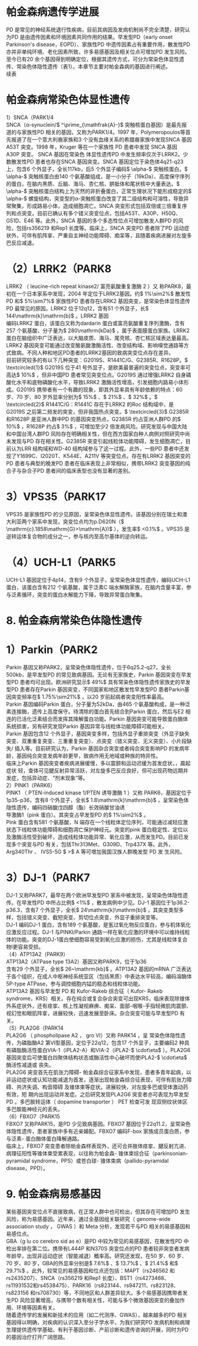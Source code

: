 # 帕金森病遗传学进展  
PD 是常见的神经系统退行性疾病，目前其病因及发病机制尚不完全清楚，研究认为PD 是由遗传因素和环境因素共同作用的结果。早发型PD（early onset Parkinson's disease，EOPD）、家族性PD 中遗传因素占有重要作用，散发性PD 亦并非单纯环境、老化因素所致，许多易感基因及相关位点可增加PD 发生风险。至今已有20 余个基因得到明确定位，根据其遗传方式，可分为常染色体显性遗传、常染色体隐性遗传（表1）。本章节主要对帕金森病的基因进行阐述。  
续表
#  帕金森病常染色体显性遗传  
1）SNCA（PARK1/4  
SNCA（α-synuclein/$ ^\prime_{\mathfrak{A}-}$     突触核蛋白基因）是最先报道的与家族性PD 相关的基因，又称为PARK1/4。1997 年，Polymeropoulos等首先报道了在一个意大利裔家族和3 个没有血缘关系的希腊裔家族中发现SNCA 基因A53T 突变。1998 年，Kruger 等在一个家族性 PD  患者中发现 SNCA  基因 A30P  突变。 SNCA  基因在常染色 体显性遗传PD 中发生频率仅次于LRRK2。少数散发性PD 患者也存在SNCA 基因突变。SNCA 基因定位于染色体4q21-q23 上，包含6 个外显子，全长117kb，后5 个外显子编码$ \alpha-$  突触核蛋白。$ \alpha-$  突触核蛋白由140 个氨基酸组成，是一小分子（19kDa）、高度保守序列的蛋白，在脑内黑质、丘脑、海马、杏仁核、胼胝体和尾状核中大量表达。$ \alpha-$  突触核蛋白结构上为天然的非折叠蛋白，正常生理状况下能形成稳定的$ \alpha-$  螺旋结构，突变型的α-突触核蛋白改变了其二级结构和可溶性，导致异常聚集，形成路易小体，造成细胞凋亡。SNCA 突变形式包括双倍或三倍重复序列和点突变。目前已确认有多个错义突变位点，包括A53T、A30P、H50Q、G51D、E46 等。此外，SNCA 基因的多个多态性位点可增加散发人群PD 的风险，包括rs356219 和Rep1 长度等。临床上，SNCA 突变PD 患者除了PD 运动症状外，可伴有肌阵挛、严重自主神经功能障碍、痴呆等，且随着疾病进展对左旋多巴反应减退。  
# （2）LRRK2（PARK8  
LRRK2 （ leucine-rich repeat kinase2/  富亮氨酸重复激酶 2 ）又 称PARK8，最初在一个日本家系中发现，2004 年定位于LRRK2基因。约$ 1\%\sim2\%$  散发性PD 和$ 5\%\sim7\%$  家族性PD 患者存在LRRK2 基因突变，是常染色体显性遗传PD 最常见的原因。LRRK2 位于12q12，含有51 个外显子，长$ 144\mathrm{k}\mathrm{b}$    。LRRK2 基因  
编码LRRK2 蛋白，该蛋白又称为dardarin 蛋白或富亮氨酸重复序列激酶，含有257 个氨基酸，分子量为$ 280\mathrm{kDa}$    ，属于表面膜蛋白家族。LRRK2 蛋白在脑组织中广泛表达，以大脑皮质、海马、尾壳核、杏仁核区域表达量最高。LRRK2 基因突变可能通过改变酪氨酸激酶活性、改变结构域、影响嗅觉通路等方式致病。不同人种和地区PD患者的LRRK2基因的致病突变位点存在差异。  
目前研究较多的有以下几种突变：G2019S、R1441C/G、G2385R、R1628P。$ \textcircled{1}$    G2019S 位于41 号外显子，是欧美最普遍的突变位点，突变率可高达$ 10\%$ ，但非中国PD 患者常见突变位点。G2019S 通过增强LRRK2 自身磷酸化水平和底物磷酸化水平，导致LRRK2 激酶活性增高，引发细胞内路易小体形成。G2019S 携带者有一个有趣的现象，即其外显率具有年龄依赖的特点：60 岁、70 岁、80 岁外显率分别为$ 15\%$ 、$ 21\%$ 、$ 32\%$ 。$ \textcircled{2}$    R1441C/G：R1441C 存在于LRRK2 的Roc 结构域中，是G2019S 之后第二频发的突变，但非我国热点突变。$ \textcircled{3}$    G2385R和R1628P 是亚洲人群中PD 的基因突变热点，G2385R 约占亚洲人群PD 的$ 10\%$ ，R1628P 约占$ 3\%$ ，可增加至少2 倍发病风险。研究发现与中国大陆和中国台湾人群PD 风险存在明确相关性，但在西方国家白种人病例对照研究中尚未发现与PD 存在相关性。G2385R 突变引起线粒体功能障碍，发生细胞凋亡，目前认为LRR 结构域和WD-40 结构域参与了这一过程。此外，一些PD 患者中还发现了Y1699C、I2020T、K544E、A211V 等突变位点。存在有LRRK2 基因突变的PD 患者与典型的晚发PD 患者在临床表现上非常相似，携带LRRK2 突变基因的纯合子与杂合子PD 患者间的临床表型也没有显著的差别。  
# 3）VPS35（PARK17  
VPS35 是家族性PD 的少见原因，呈常染色体显性遗传。该基因分别在瑞士和澳大利亚两个家系中发现，突变位点均为p.D620N（$ \mathrm{c}.1858\mathrm{G}>\mathrm{A})$ ），发生率$ <0.1\%$ 。VPS35 是逆转运体复合物的成分之一，参与核内至高尔基体的逆向转运。  
# （4）UCH-L1（PARK5  
UCH-L1 基因定位于4p14，含有9 个外显子，呈常染色体显性遗传，编码UCH-L1 蛋白，该蛋白含有212 个氨基酸，属于泛素C 端水解酶家族，在脑内含量丰富，参与泛素循环，突变的蛋白水解能力下降，导致异常蛋白聚集。  
# 8.  帕金森病常染色体隐性遗传  
# 1）Parkin（PARK2  
Parkin 基因又称PARK2，呈常染色体隐性遗传，位于6q25.2-q27，全长500kb，是早发型PD 的常见致病基因。无论有无家族史，Parkin 基因突变在早发型PD 患者均可出现。欧洲研究显示$ 49\%$  具有常染色体隐性遗传家族史的早发型PD 患者存在Parkin 基因突变，不同国家和地区散发性早发型PD 患者Parkin基因突变频率在$ 1.75\%\sim21\%$ ，以20 岁前起病者突变阳性率最高。  
Parkin 基因编码Parkin 蛋白，分子量为52kDa，由465 个氨基酸构成，是一种泛素连接酶，遗传上高度保守。待清除的蛋白首先结合到Parkin 蛋白，然后与E2 相连的已活化泛素结合而发挥其降解蛋白功能。Parkin 基因突变可能导致蛋白酶体系统损害，另有研究发现Parkin 基因异常与线粒体功能障碍可能相关。  
Parkin 基因包含12 个外显子，基因突变多样，包括外显子重排突变（外显子缺失突变、双重重复突变、三重重复突变）、点突变（错义突变、无义突变）、小片段缺失/ 插入等。目前研究认为，Parkin 基因杂合突变或者纯合突变影响PD 的发病年龄，基因纯合突变发病年龄更早，致病作用无地域或种族的特异性。  
临床上Parkin 基因突变者疾病进展缓慢，多以震颤和运动迟缓为首发症状，，晨起症状 轻，查体可见腱反射异常活跃，对左旋多巴反应良好，但可出现药物远期并发症，包括异动症、“剂末现象”等。  
2）PINK1（PARK6）  
PINK1 （ PTEN-induced kinase 1/PTEN  诱导激酶 1 ）又称 PARK6，基因定位于1p35-p36，含有8 个外显子，全长$ 1.8\mathrm{k}\mathrm{b}$    ，呈常染色体隐性遗传，编码四硝酸戊四醇（酯）长效硝酸甘油诱  
导激酶1（pink 蛋白）。其突变占早发型PD 的$ 1\%\sim2\%$ 。  
Pink 蛋白含有581 个氨基酸，N 端存在一个线粒体定位序列，可能通过减轻应激状态下线粒体功能障碍和细胞凋亡保护神经元。突变的pink 蛋白稳定性、定位以及激酶活性受到破坏，造成线粒体功能异常、氧化应激，从而发生PD。目前已发现多个突变与PD 有关，包括Thr313Met、G309D、Trp437X 等。此外，Arg340Thr 、 IVS5-5G $ >$  A  等可增加我国汉族人群晚发型 PD  发 生风险。  
# 3）DJ-1（PARK7  
DJ-1 又称PARK7，最早在两个欧洲早发型PD 家系中被发现，呈常染色体隐性遗传。在早发性PD 中所占比例$ <1\%$ ，散发病例中少见。DJ-1 基因位于1p36.2-p36.3，含有7 个外显子，全长$ 24\mathrm{k}\mathrm{b}$    ，其突变类型多样，包括错义突变、截短突变、剪切位点突变、外显子重排突变等。  
DJ-1 编码DJ-1 蛋白，含有189 个氨基酸，是氢过氧化物反应蛋白，参与机体氧化应激反应过程。DJ-1 与PINKl/Parkin 通路一样在氧化应激的环境中可以维持线粒体的功能。突变的DJ-1蛋白使细胞容易受到氧化应激的损伤，尤其是线粒体复合物Ⅰ更容易受损。  
（4）ATP13A2（PARK9）  
ATP13A2（ATPase type 13A2）基因又称PARK9，位于1p36  
含有29 个外显子，全长$ 26~\mathrm{kb}$    。ATP13A2 基因的mRNA 广泛表达于各个组织，在成人中枢神经系统亚区（包括黑质）中表达水平较高，编码溶酶体5P-type ATPase，参与调控细胞内锰的稳态和线粒体功能。  
ATP13A2  基因与早发型 PD  和 Kufor-Rakeb  综合征（ Kufor- Rakeb syndrome，KRS）相关。存在纯合或复合杂合突变可出现KRS，临床表现除锥体外系症状外，还有痉挛、核上性凝视麻痹、痴呆、面部-咽喉-手指轻微肌肉震颤、视幻觉和眼肌阵挛，进展较快，迅速发展至卧床。杂合突变可能与早发型PD 有关。  
（5）PLA2G6（PARK14  
PLA2G6 （ phospholipase A2 ， gro  Ⅵ）又称 PARK14 ，呈 常染色体隐性遗传，为磷脂酶A2 第Ⅵ型基因，定位于22q12，包含17 个外显子，主要编码2 种具有磷脂酶活性蛋白VIA-1（iPLA2-A）和VIA-2（iPLA2-$ \cdot\eta$ ）。PLA2G6 基因突变后可使蛋白四聚体结构状态或酶活性中心破坏而使iPLA2-$ \cdot\eta$  酶活性减退或 丧失。  
PLA2G6 突变首先在肌张力障碍- 帕金森综合征家系中发现，患者多青年起病，以非运动症状或认知功能减退为首发，逐渐出现帕金森综合征表现，可伴有肌张力障碍、共济失调、构音障碍 及锥体束等症状。进展较快，对左旋多巴或受体激动药有效，短 期内出现运动并发症。之后研究发现PLA2G6 突变者亦可表现为早发型 PD 。多巴胺转运体（ dopamine transporter ） PET  检查可发 现双侧纹状体区多巴胺能神经元的丢失。  
（6）FBXO7（PARK15  
FBXO7 又称PARK15，是PD 少见致病基因。FBXO7 基因位于22q11.2，呈常染色体隐性遗传，患者家族中多有近亲婚配。FBXO7 编码F-box 家族成员蛋白质，参与泛素- 蛋白酶体蛋白降解通路。  
临床上，FBXO7 突变患者除帕金森样表现外，还可合并肢体痉挛、腱反射亢进、病理征阳性等锥体束受累表现，以往称为帕金森- 锥体束综合征（parkinsonian-pyramidal syndrome，PPS）或苍白球- 锥体束病（pallido-pyramidal disease，PPD）。  
# 9.  帕金森病易感基因  
某些基因突变位点不直接致病，在正常人群中也可检出，但其存在可增加PD 发生风险，称为易感基因。近年来，通过全基因组关联研究（ genome-wide association study ， GWAS ）和 Meta 分析，发现若干与PD 相关的易感基因和易感位点。  
GBA（g lu co cerebro sid as e）是PD 中较为常见的易感基因，在散发性PD 中检出率排在第二位。携带有L444P 和N370S 突变位点的PD 患者较非突变者发病年龄早，出现非运动症状（智能减退）概率高。研究还发现，在50 岁、60 岁、70 岁、80 岁，GBA的外显率分别是$ 7.6\%$ 、$ 13.7\%$ 、$ 21.4\%$  和$ 29.7\%$ 。此外，较常见的易感基因和位点还包括：MAPT（rs246562 和rs2435207）、SNCA（rs356219 和Rep1 长度）、BST1（rs4273468、rs11931532和rs4538475）、PARK16（rs823144、rs947211、rs823128、rs823156 和rs708730）等，不同地区和人群差异较大。多个易感基因携带者发生PD 风险显著增高，与携带个数有相关性，可能与多个微效基因突变的叠加作用、环境等因素有关。  
随着遗传学的发展和新技术的应用（如二代测序、GWAS），越来越多的PD 相关基因得以明确，对疾病的认识深入至分子学水平，为我们研究PD 发病机制和病理生理提供遗传学基础，有利于基因诊断、产前诊断和遗传咨询的开展，同时为PD 的基因治疗打开广阔思路。  
